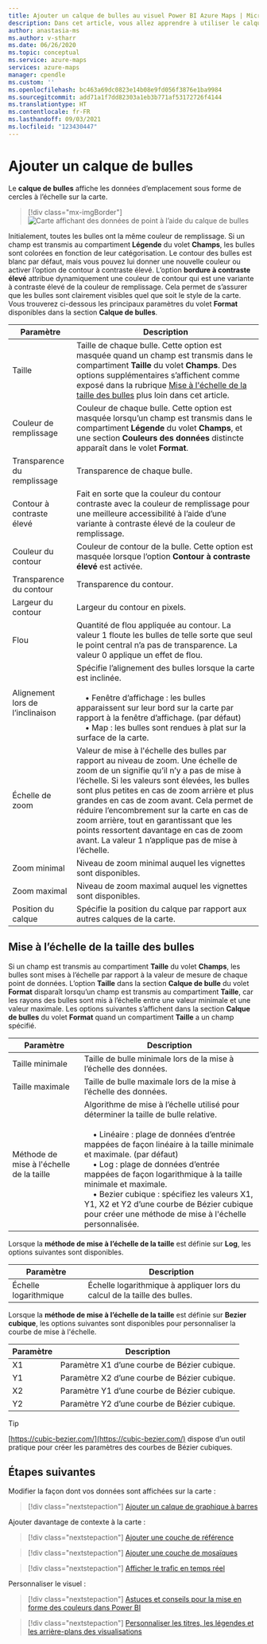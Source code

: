 ```yaml
---
title: Ajouter un calque de bulles au visuel Power BI Azure Maps | Microsoft Azure Maps
description: Dans cet article, vous allez apprendre à utiliser le calque de bulles dans le visuel Microsoft Azure Maps pour Power BI.
author: anastasia-ms
ms.author: v-stharr
ms.date: 06/26/2020
ms.topic: conceptual
ms.service: azure-maps
services: azure-maps
manager: cpendle
ms.custom: ''
ms.openlocfilehash: bc463a69dc0823e14b08e9fd056f3876e1ba9984
ms.sourcegitcommit: add71a1f7dd82303a1eb3b771af53172726f4144
ms.translationtype: HT
ms.contentlocale: fr-FR
ms.lasthandoff: 09/03/2021
ms.locfileid: "123430447"
---
```

# <a name="add-a-bubble-layer"></a>Ajouter un calque de bulles

Le **calque de bulles** affiche les données d’emplacement sous forme de cercles à l’échelle sur la carte.

> [!div class="mx-imgBorder"]
> ![Carte affichant des données de point à l’aide du calque de bulles](media/power-bi-visual/bubble-layer-with-legend-color.png)

Initialement, toutes les bulles ont la même couleur de remplissage. Si un champ est transmis au compartiment **Légende** du volet **Champs**, les bulles sont colorées en fonction de leur catégorisation. Le contour des bulles est blanc par défaut, mais vous pouvez lui donner une nouvelle couleur ou activer l’option de contour à contraste élevé. L’option **bordure à contraste élevé** attribue dynamiquement une couleur de contour qui est une variante à contraste élevé de la couleur de remplissage. Cela permet de s’assurer que les bulles sont clairement visibles quel que soit le style de la carte. Vous trouverez ci-dessous les principaux paramètres du volet **Format** disponibles dans la section **Calque de bulles**.

| Paramètre               | Description    |
|-----------------------|----------------|
| Taille                  | Taille de chaque bulle. Cette option est masquée quand un champ est transmis dans le compartiment **Taille** du volet **Champs**. Des options supplémentaires s’affichent comme exposé dans la rubrique [Mise à l'échelle de la taille des bulles](#bubble-size-scaling) plus loin dans cet article. |
| Couleur de remplissage            | Couleur de chaque bulle. Cette option est masquée lorsqu’un champ est transmis dans le compartiment **Légende** du volet **Champs**, et une section **Couleurs des données** distincte apparaît dans le volet **Format**. |
| Transparence du remplissage     | Transparence de chaque bulle. |
| Contour à contraste élevé | Fait en sorte que la couleur du contour contraste avec la couleur de remplissage pour une meilleure accessibilité à l’aide d’une variante à contraste élevé de la couleur de remplissage. |
| Couleur du contour         | Couleur de contour de la bulle. Cette option est masquée lorsque l’option **Contour à contraste élevé** est activée. |
| Transparence du contour  | Transparence du contour. |
| Largeur du contour         | Largeur du contour en pixels. |
| Flou                  | Quantité de flou appliquée au contour. La valeur 1 floute les bulles de telle sorte que seul le point central n’a pas de transparence. La valeur 0 applique un effet de flou. |
| Alignement lors de l’inclinaison       | Spécifie l’alignement des bulles lorsque la carte est inclinée. <br/><br/>&nbsp;&nbsp;&nbsp;&nbsp;• Fenêtre d’affichage : les bulles apparaissent sur leur bord sur la carte par rapport à la fenêtre d’affichage. (par défaut)<br/>&nbsp;&nbsp;&nbsp;&nbsp;• Map : les bulles sont rendues à plat sur la surface de la carte. |
| Échelle de zoom            | Valeur de mise à l'échelle des bulles par rapport au niveau de zoom. Une échelle de zoom de un signifie qu’il n’y a pas de mise à l’échelle. Si les valeurs sont élevées, les bulles sont plus petites en cas de zoom arrière et plus grandes en cas de zoom avant. Cela permet de réduire l’encombrement sur la carte en cas de zoom arrière, tout en garantissant que les points ressortent davantage en cas de zoom avant. La valeur 1 n’applique pas de mise à l’échelle. |
| Zoom minimal              | Niveau de zoom minimal auquel les vignettes sont disponibles. |
| Zoom maximal              | Niveau de zoom maximal auquel les vignettes sont disponibles. |
| Position du calque        | Spécifie la position du calque par rapport aux autres calques de la carte. |

## <a name="bubble-size-scaling"></a>Mise à l’échelle de la taille des bulles

Si un champ est transmis au compartiment **Taille** du volet **Champs**, les bulles sont mises à l’échelle par rapport à la valeur de mesure de chaque point de données. L’option **Taille** dans la section **Calque de bulle** du volet **Format** disparaît lorsqu’un champ est transmis au compartiment **Taille**, car les rayons des bulles sont mis à l’échelle entre une valeur minimale et une valeur maximale. Les options suivantes s’affichent dans la section **Calque de bulles** du volet **Format** quand un compartiment **Taille** a un champ spécifié.

| Paramètre             | Description  |
|---------------------|--------------|
| Taille minimale            | Taille de bulle minimale lors de la mise à l’échelle des données.|
| Taille maximale            | Taille de bulle maximale lors de la mise à l’échelle des données.|
| Méthode de mise à l'échelle de la taille | Algorithme de mise à l’échelle utilisé pour déterminer la taille de bulle relative.<br/><br/>&nbsp;&nbsp;&nbsp;&nbsp;• Linéaire : plage de données d’entrée mappées de façon linéaire à la taille minimale et maximale. (par défaut)<br/>&nbsp;&nbsp;&nbsp;&nbsp;• Log : plage de données d’entrée mappées de façon logarithmique à la taille minimale et maximale.<br/>&nbsp;&nbsp;&nbsp;&nbsp;• Bezier cubique : spécifiez les valeurs X1, Y1, X2 et Y2 d’une courbe de Bézier cubique pour créer une méthode de mise à l'échelle personnalisée. |

Lorsque la **méthode de mise à l’échelle de la taille** est définie sur **Log**, les options suivantes sont disponibles.

| Paramètre   | Description      |
|-----------|------------------|
| Échelle logarithmique | Échelle logarithmique à appliquer lors du calcul de la taille des bulles. |

Lorsque la **méthode de mise à l’échelle de la taille** est définie sur **Bezier cubique**, les options suivantes sont disponibles pour personnaliser la courbe de mise à l'échelle.

| Paramètre | Description                           |
|---------|---------------------------------------|
| X1      | Paramètre X1 d’une courbe de Bézier cubique. |
| Y1      | Paramètre X2 d’une courbe de Bézier cubique. |
| X2      | Paramètre Y1 d’une courbe de Bézier cubique. |
| Y2      | Paramètre Y2 d’une courbe de Bézier cubique. |

> [!TIP]
> [https://cubic-bezier.com/](https://cubic-bezier.com/) dispose d’un outil pratique pour créer les paramètres des courbes de Bézier cubiques.

## <a name="next-steps"></a>Étapes suivantes

Modifier la façon dont vos données sont affichées sur la carte :

> [!div class="nextstepaction"]
> [Ajouter un calque de graphique à barres](power-bi-visual-add-bar-chart-layer.md)

Ajouter davantage de contexte à la carte :

> [!div class="nextstepaction"]
> [Ajouter une couche de référence](power-bi-visual-add-reference-layer.md)

> [!div class="nextstepaction"]
> [Ajouter une couche de mosaïques](power-bi-visual-add-tile-layer.md)

> [!div class="nextstepaction"]
> [Afficher le trafic en temps réel](power-bi-visual-show-real-time-traffic.md)

Personnaliser le visuel :

> [!div class="nextstepaction"]
> [Astuces et conseils pour la mise en forme des couleurs dans Power BI](/power-bi/visuals/service-tips-and-tricks-for-color-formatting)

> [!div class="nextstepaction"]
> [Personnaliser les titres, les légendes et les arrière-plans des visualisations](/power-bi/visuals/power-bi-visualization-customize-title-background-and-legend)